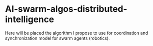# AI-swarm-algos-distributed-intelligence
Here will be placed the algorithm I propose to use for coordination and synchronization model for swarm agents (robotics).
